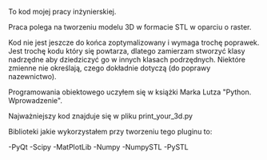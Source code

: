 To kod mojej pracy inżynierskiej.

Praca polega na tworzeniu modelu 3D w formacie STL w oparciu o raster.

Kod nie jest jeszcze do końca zoptymalizowany i wymaga trochę poprawek. Jest trochę kodu który się powtarza, dlatego zamierzam stworzyć klasy nadrzędne aby dziedziczyć go w innych klasach podrzędnych. 
Niektóre zmienne nie określają, czego dokładnie dotyczą (do poprawy nazewnictwo).





Programowania obiektowego uczyłem się w książki Marka Lutza "Python. Wprowadzenie".


Najważniejszy kod znajduje się w pliku print_your_3d.py


Biblioteki jakie wykorzystałem przy tworzeniu tego pluginu to:

-PyQt
-Scipy
-MatPlotLib
-Numpy
-NumpySTL
-PySTL
